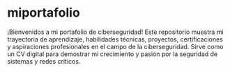 # miportafolio
¡Bienvenidos a mi portafolio de ciberseguridad! Este repositorio muestra mi trayectoria de aprendizaje, habilidades técnicas, proyectos, certificaciones y aspiraciones profesionales en el campo de la ciberseguridad. Sirve como un CV digital para demostrar mi crecimiento y pasión por la seguridad de sistemas y redes críticos.
